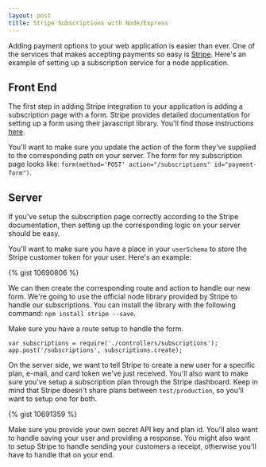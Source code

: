 ```yaml
---
layout: post
title: Stripe Subscriptions with Node/Express
---
```

Adding payment options to your web application is easier than ever. One of the
services that makes accepting payments so easy is
[Stripe](https://stripe.com/). Here's an example of setting up a subscription
service for a node application.

## Front End

The first step in adding Stripe integration to your application is adding a
subscription page with a form. Stripe provides detailed documentation for
setting up a form using their javascript library. You'll find those
instructions [here](https://stripe.com/docs/tutorials/forms).

You'll want to make sure you update the action of the form they've supplied to
the corresponding path on your server. The form for my subscription page looks
like: `form(method='POST' action="/subscriptions" id="payment-form")`.

## Server

If you've setup the subscription page correctly according to the Stripe
documentation, then setting up the corresponding logic on your server should be
easy.

You'll want to make sure you have a place in your `userSchema` to store the
Stripe customer token for your user. Here's an example:

{% gist 10690806 %}

We can then create the corresponding route and action to handle our new form.
We're going to use the official node library provided by Stripe to handle our
subscriptions. You can install the library with the following command: `npm
install stripe --save`.

Make sure you have a route setup to handle the form.

    var subscriptions = require('./controllers/subscriptions');
    app.post('/subscriptions', subscriptions.create);

On the server side, we want to tell Stripe to create a new user for a specific
plan, e-mail, and card token we've just received. You'll also want to
make sure you've setup a subscription plan through the Stripe dashboard. Keep
in mind that Stripe doesn't share plans between `test/production`, so you'll want
to setup one for both.

{% gist 10691359 %}

Make sure you provide your own secret API key and plan id. You'll also want to
handle saving your user and providing a response. You might also want to setup
Stripe to handle sending your customers a receipt, otherwise you'll have to
handle that on your end.
